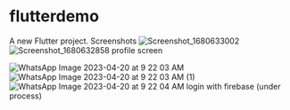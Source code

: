 # flutterdemo

A new Flutter project.
Screenshots
![Screenshot_1680633002](https://user-images.githubusercontent.com/129876292/229885258-2036d67d-9f02-443d-88de-d96d88d2bf7d.png)
![Screenshot_1680632858](https://user-images.githubusercontent.com/129876292/229885308-94d5a10a-3107-44fb-8de6-b521ad1434ce.png)
profile screen

![WhatsApp Image 2023-04-20 at 9 22 03 AM](https://user-images.githubusercontent.com/129876292/233428511-35f3b9c8-75a8-4380-9e54-5696d6594755.jpeg)
![WhatsApp Image 2023-04-20 at 9 22 03 AM (1)](https://user-images.githubusercontent.com/129876292/233428553-f1cd8298-6056-41f0-a6e0-20d5cccd4912.jpeg)
![WhatsApp Image 2023-04-20 at 9 22 04 AM](https://user-images.githubusercontent.com/129876292/233428589-3955c580-c065-4b57-bf6a-3c62dc842861.jpeg)
 login with firebase (under process)
